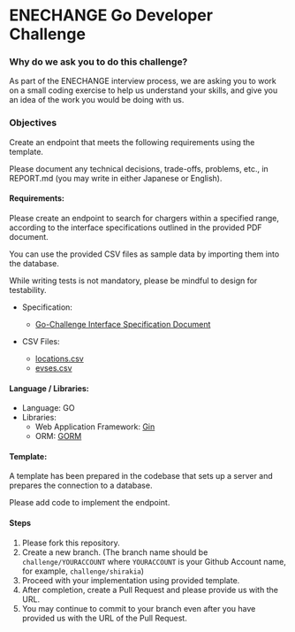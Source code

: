 ENECHANGE Go Developer Challenge
====

### Why do we ask you to do this challenge?

As part of the ENECHANGE interview process, we are asking you to work on a small coding exercise to help us understand your skills, and give you an idea of the work you would be doing with us.

### Objectives

Create an endpoint that meets the following requirements using the template.

Please document any technical decisions, trade-offs, problems, etc., in REPORT.md (you may write in either Japanese or English).

#### Requirements:
Please create an endpoint to search for chargers within a specified range, according to the interface specifications outlined in the provided PDF document.

You can use the provided CSV files as sample data by importing them into the database.

While writing tests is not mandatory, please be mindful to design for testability.

- Specification:
   - [Go-Challenge Interface Specification Document](./Go-Challenge%20Interface%20Specification%20Document.pdf)

- CSV Files:
    - [locations.csv](./sample/locations.csv)
    - [evses.csv](./sample/evses.csv)

#### Language / Libraries:
- Language: GO
- Libraries:
  - Web Application Framework: [Gin](https://gin-gonic.com/)
  - ORM: [GORM](https://gorm.io/)

#### Template:
A template has been prepared in the codebase that sets up a server and prepares the connection to a database.

Please add code to implement the endpoint.

#### Steps
1. Please fork this repository.
2. Create a new branch. (The branch name should be `challenge/YOURACCOUNT` where `YOURACCOUNT` is your Github Account name, for example, `challenge/shirakia`)
3. Proceed with your implementation using provided template.
4. After completion, create a Pull Request and please provide us with the URL.
5. You may continue to commit to your branch even after you have provided us with the URL of the Pull Request.
